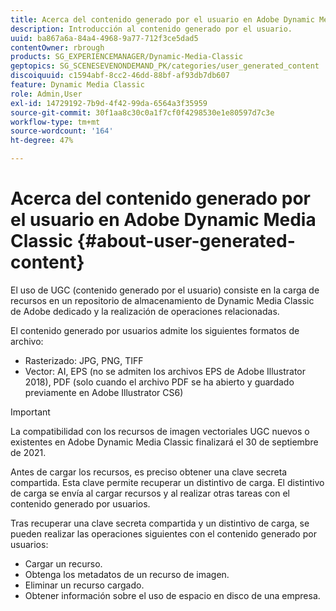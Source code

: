 ```yaml
---
title: Acerca del contenido generado por el usuario en Adobe Dynamic Media Classic
description: Introducción al contenido generado por el usuario.
uuid: ba867a6a-84a4-4968-9a77-712f3ce5dad5
contentOwner: rbrough
products: SG_EXPERIENCEMANAGER/Dynamic-Media-Classic
geptopics: SG_SCENESEVENONDEMAND_PK/categories/user_generated_content
discoiquuid: c1594abf-8cc2-46dd-88bf-af93db7db607
feature: Dynamic Media Classic
role: Admin,User
exl-id: 14729192-7b9d-4f42-99da-6564a3f35959
source-git-commit: 30f1aa8c30c0a1f7cf0f4298530e1e80597d7c3e
workflow-type: tm+mt
source-wordcount: '164'
ht-degree: 47%

---
```


# Acerca del contenido generado por el usuario en Adobe Dynamic Media Classic {#about-user-generated-content}

El uso de UGC (contenido generado por el usuario) consiste en la carga de recursos en un repositorio de almacenamiento de Dynamic Media Classic de Adobe dedicado y la realización de operaciones relacionadas.

El contenido generado por usuarios admite los siguientes formatos de archivo:

* Rasterizado: JPG, PNG, TIFF
* Vector: AI, EPS (no se admiten los archivos EPS de Adobe Illustrator 2018), PDF (solo cuando el archivo PDF se ha abierto y guardado previamente en Adobe Illustrator CS6)

>[!IMPORTANT]
>
>La compatibilidad con los recursos de imagen vectoriales UGC nuevos o existentes en Adobe Dynamic Media Classic finalizará el 30 de septiembre de 2021.

Antes de cargar los recursos, es preciso obtener una clave secreta compartida. Esta clave permite recuperar un distintivo de carga. El distintivo de carga se envía al cargar recursos y al realizar otras tareas con el contenido generado por usuarios.

Tras recuperar una clave secreta compartida y un distintivo de carga, se pueden realizar las operaciones siguientes con el contenido generado por usuarios:

* Cargar un recurso.
* Obtenga los metadatos de un recurso de imagen.
* Eliminar un recurso cargado.
* Obtener información sobre el uso de espacio en disco de una empresa.
